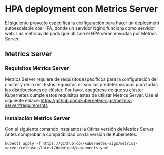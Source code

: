 # HPA deployment con Metrics Server

El siguiente proyecto especifica la configuración para hacer un deployment autoescalable con HPA, donde un servidor Nginx funciona como servidor web. Las metricas de pods que utlizara el HPA serán enviadas por Metrics Server.

## Metrics Server
### Requisitos Metrics Server
Metrics Server requiere de requisitos específicos para la configuración del clúster y de la red. Estos requisitos no son los predeterminados para todas las distribuciones de clúster. Por favor, asegúrese de que su clúster Kubernetes cumple estos requisitos antes de utilizar Metrics Server. Use el siguiente enlace: https://github.com/kubernetes-sigs/metrics-server#requirements

### Instalación Metrics Server
Con el siguiente comando instalamos la última versión de Metrics Server. Antes comprobar la compatiblidad con la versión de Kubernetes.
~~~
kubectl apply -f https://github.com/kubernetes-sigs/metrics-server/releases/latest/download/components.yaml
~~~
